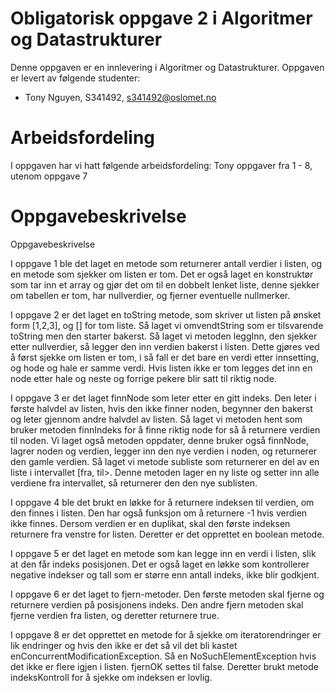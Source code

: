 # Obligatorisk oppgave 2 i Algoritmer og Datastrukturer

Denne oppgaven er en innlevering i Algoritmer og Datastrukturer. 
Oppgaven er levert av følgende studenter:
* Tony Nguyen, S341492, s341492@oslomet.no


# Arbeidsfordeling

I oppgaven har vi hatt følgende arbeidsfordeling:
Tony oppgaver fra 1 - 8, utenom oppgave 7

# Oppgavebeskrivelse

Oppgavebeskrivelse

I oppgave 1 ble det laget en metode som returnerer antall verdier i listen, og en metode som sjekker om listen er tom. Det er også laget en konstruktør som tar inn et array og gjør det om til en dobbelt lenket liste, denne sjekker om tabellen er tom, har nullverdier, og fjerner eventuelle nullmerker.

I oppgave 2 er det laget en toString metode, som skriver ut listen på ønsket form [1,2,3], og [] for tom liste. Så laget vi omvendtString som er tilsvarende toString men den starter bakerst. Så laget vi metoden leggInn, den sjekker etter nullverdier, så legger den inn verdien bakerst i listen. Dette gjøres ved å først sjekke om listen er tom, i så fall er det bare en verdi etter innsetting, og hode og hale er samme verdi. Hvis listen ikke er tom legges det inn en node etter hale og neste og forrige pekere blir satt til riktig node.

I oppgave 3 er det laget finnNode som leter etter en gitt indeks. Den leter i første halvdel av listen, hvis den ikke finner noden, begynner den bakerst og leter gjennom andre halvdel av listen. Så laget vi metoden hent som bruker metoden finnIndeks for å finne riktig node for så å returnere verdien til noden. Vi laget også metoden oppdater, denne bruker også finnNode, lagrer noden og verdien, legger inn den nye verdien i noden, og returnerer den gamle verdien. Så laget vi metode subliste som returnerer en del av en liste i intervallet [fra, til>. Denne metoden lager en ny liste og setter inn alle verdiene fra intervallet, så returnerer den den nye sublisten.

I oppgave 4 ble det brukt en løkke for å returnere indeksen til verdien, om den finnes i listen. Den har også funksjon om å returnere -1 hvis verdien ikke finnes. Dersom verdien er en duplikat, skal den første indeksen returnere fra venstre for listen. Deretter er det opprettet en boolean metode.

I oppgave 5 er det laget en metode som kan legge inn en verdi i listen, slik at den får indeks posisjonen. Det er også laget en løkke som kontrollerer negative indekser og tall som er større enn antall indeks, ikke blir godkjent.

I oppgave 6 er det laget to fjern-metoder. Den første metoden skal fjerne og returnere verdien på posisjonens indeks. Den andre fjern metoden skal fjerne verdien fra listen, og deretter returnere true.

I oppgave 8 er det opprettet en metode for å sjekke om iteratorendringer er lik endringer og hvis den ikke er det så vil det bli kastet enConcurrentModificationException. Så en NoSuchElementException hvis det ikke er flere igjen i listen. fjernOK settes til false. Deretter brukt metode indeksKontroll for å sjekke om indeksen er lovlig.
